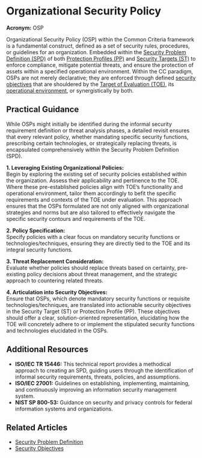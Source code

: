 # Organizational Security Policy

**Acronym:** OSP

Organizational Security Policy (OSP) within the Common Criteria framework is a fundamental construct, defined as a set of security rules, procedures, or guidelines for an organization. Embedded within the [Security Problem Definition (SPD)](./SecurityProblemdefinition.md) of both [Protection Profiles (PP)](./ProtectionProfiles.md) and [Security Targets (ST)](./SecurityTarget.md) to enforce compliance, mitigate potential threats, and ensure the protection of assets within a specified operational environment. Within the CC paradigm, OSPs are not merely declarative; they are enforced through defined [security objectives](./SecurityObjective.md) that are shouldered by the [Target of Evaluation (TOE)](./TargetofEvaluation.md), its [operational environment](./TOEOperationalEnvironment.md), or synergistically by both.

## Practical Guidance

While OSPs might initially be identified during the informal security requirement definition or threat analysis phases, a detailed revisit ensures that every relevant policy, whether mandating specific security functions, prescribing certain technologies, or strategically replacing threats, is encapsulated comprehensively within the Security Problem Definition (SPD). 

**1. Leveraging Existing Organizational Policies:**   
   Begin by exploring the existing set of security policies established within the organization. Assess their applicability and pertinence to the TOE. Where these pre-established policies align with TOE’s functionality and operational environment, tailor them accordingly to befit the specific requirements and contexts of the TOE under evaluation. This approach ensures that the OSPs formulated are not only aligned with organizational strategies and norms but are also tailored to effectively navigate the specific security contours and requirements of the TOE.

**2. Policy Specification:**   
   Specify policies with a clear focus on mandatory security functions or technologies/techniques, ensuring they are directly tied to the TOE and its integral security functions.

**3. Threat Replacement Consideration:**   
   Evaluate whether policies should replace threats based on certainty, pre-existing policy decisions about threat management, and the strategic approach to countering related threats.

**4. Articulation into Security Objectives:**   
   Ensure that OSPs, which denote mandatory security functions or requisite technologies/techniques, are translated into actionable security objectives in the Security Target (ST) or Protection Profile (PP). These objectives should offer a clear, solution-oriented representation, elucidating how the TOE will concretely adhere to or implement the stipulated security functions and technologies elucidated in the OSPs.

## Additional Resources

- **ISO/IEC TR 15446:** This technical report provides a methodical approach to creating an SPD, guiding users through the identification of informal security requirements, threats, policies, and assumptions.
- **ISO/IEC 27001:** Guidelines on establishing, implementing, maintaining, and continuously improving an information security management system.
- **NIST SP 800-53:** Guidance on security and privacy controls for federal information systems and organizations.

## Related Articles

- [Security Problem Definition](./SecurityProblemdefinition.md)
- [Security Objectives](./SecurityObjectives)
